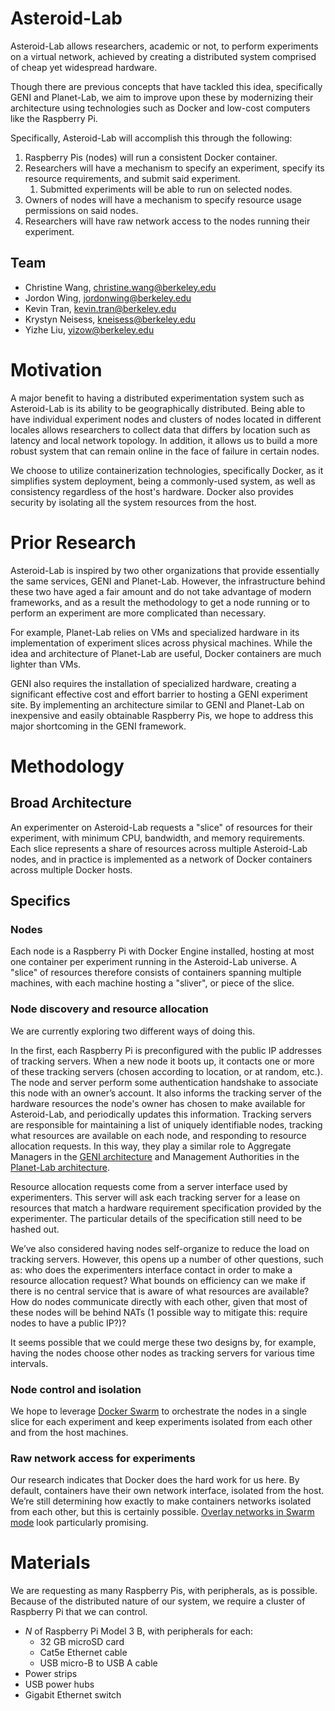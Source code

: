 # Asteroid-Lab

Asteroid-Lab allows researchers, academic or not, to perform experiments on a virtual network, achieved by creating a distributed system comprised of cheap yet widespread hardware.

Though there are previous concepts that have tackled this idea, specifically GENI and Planet-Lab, we aim to improve upon these by modernizing their architecture using technologies such as Docker and low-cost computers like the Raspberry Pi.

Specifically, Asteroid-Lab will accomplish this through the following:

1. Raspberry Pis (nodes) will run a consistent Docker container.
2. Researchers will have a mechanism to specify an experiment, specify its resource requirements, and submit said experiment.
    1. Submitted experiments will be able to run on selected nodes.
3. Owners of nodes will have a mechanism to specify resource usage permissions on said nodes.
4. Researchers will have raw network access to the nodes running their experiment.

## Team

- Christine Wang, christine.wang@berkeley.edu
- Jordon Wing, jordonwing@berkeley.edu
- Kevin Tran, kevin.tran@berkeley.edu
- Krystyn Neisess, kneisess@berkeley.edu
- Yizhe Liu, yizow@berkeley.edu

# Motivation

A major benefit to having a distributed experimentation system such as Asteroid-Lab is its ability to be geographically distributed. Being able to have individual experiment nodes and clusters of nodes located in different locales allows researchers to collect data that differs by location such as latency and local network topology. In addition, it allows us to build a more robust system that can remain online in the face of failure in certain nodes.

We choose to utilize containerization technologies, specifically Docker, as it simplifies system deployment, being a commonly-used system, as well as consistency regardless of the host's hardware. Docker also provides security by isolating all the system resources from the host.

# Prior Research

Asteroid-Lab is inspired by two other organizations that provide essentially the same services, GENI and Planet-Lab. However, the infrastructure behind these two have aged a fair amount and do not take advantage of modern frameworks, and as a result the methodology to get a node running or to perform an experiment are more complicated than necessary.

For example, Planet-Lab relies on VMs and specialized hardware in its implementation of experiment slices across physical machines. While the idea and architecture of Planet-Lab are useful, Docker containers are much lighter than VMs.

GENI also requires the installation of specialized hardware, creating a significant effective cost and effort barrier to hosting a GENI experiment site. By implementing an architecture similar to GENI and Planet-Lab on inexpensive and easily obtainable Raspberry Pis, we hope to address this major shortcoming in the GENI framework.

# Methodology

## Broad Architecture

An experimenter on Asteroid-Lab requests a "slice" of resources for their experiment, with minimum CPU, bandwidth, and memory requirements. Each slice represents a share of resources across multiple Asteroid-Lab nodes, and in practice is implemented as a network of Docker containers across multiple Docker hosts.

## Specifics

### Nodes
Each node is a Raspberry Pi with Docker Engine installed, hosting at most one container per experiment running in the Asteroid-Lab universe. A "slice" of resources therefore consists of containers spanning multiple machines, with each machine hosting a "sliver", or piece of the slice. 

### Node discovery and resource allocation
We are currently exploring two different ways of doing this.

In the first, each Raspberry Pi is preconfigured with the public IP addresses of tracking servers. When a new node it boots up, it contacts one or more of these tracking servers (chosen according to location, or at random, etc.). The node and server perform some authentication handshake to associate this node with an owner’s account. It also informs the tracking server of the hardware resources the node's owner has chosen to make available for Asteroid-Lab, and periodically updates this information. Tracking servers are responsible for maintaining a list of uniquely identifiable nodes, tracking what resources are available on each node, and responding to resource allocation requests. In this way, they play a similar role to Aggregate Managers in the [GENI architecture](http://www.geni.net/documentation/geni-architecture/) and Management Authorities in the [Planet-Lab architecture](https://www.planet-lab.org/files/pdn/PDN-06-031/pdn-06-031.pdf).

Resource allocation requests come from a server interface used by experimenters. This server will ask each tracking server for a lease on resources that match a hardware requirement specification provided by the experimenter. The particular details of the specification still need to be hashed out.

We’ve also considered having nodes self-organize to reduce the load on tracking servers. However, this opens up a number of other questions, such as: who does the experimenters interface contact in order to make a resource allocation request? What bounds on efficiency can we make if there is no central service that is aware of what resources are available? How do nodes communicate directly with each other, given that most of these nodes will be behind NATs (1 possible way to mitigate this: require nodes to have a public IP?)?

It seems possible that we could merge these two designs by, for example, having the nodes choose other nodes as tracking servers for various time intervals.

### Node control and isolation
We hope to leverage [Docker Swarm](https://docs.docker.com/engine/swarm/) to orchestrate the nodes in a single slice for each experiment and keep experiments isolated from each other and from the host machines.

### Raw network access for experiments
Our research indicates that Docker does the hard work for us here. By default, containers have their own network interface, isolated from the host. We’re still determining how exactly to make containers networks isolated from each other, but this is certainly possible. [Overlay networks in Swarm mode](https://docs.docker.com/engine/userguide/networking/#/an-overlay-network-with-docker-engine-swarm-mode) look particularly promising.

# Materials

We are requesting as many Raspberry Pis, with peripherals, as is possible. Because of the distributed nature of our system, we require a cluster of Raspberry Pi that we can control.

- $N$ of Raspberry Pi Model 3 B, with peripherals for each:
    - 32 GB microSD card
    - Cat5e Ethernet cable
    - USB micro-B to USB A cable
- Power strips
- USB power hubs
- Gigabit Ethernet switch

